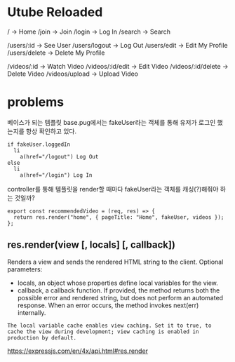 # Utube Reloaded

/ -> Home
/join -> Join
/login -> Log In
/search -> Search

/users/:id -> See User
/users/logout -> Log Out
/users/edit -> Edit My Profile
/users/delete -> Delete My Profile

/videos/:id -> Watch Video
/videos/:id/edit -> Edit Video
/videos/:id/delete -> Delete Video
/videos/upload -> Upload Video

# problems
베이스가 되는 템플릿 base.pug에서는 fakeUser라는 객체를 통해 유저가 로그인 했는지를 항상 확인하고 있다.
```
if fakeUser.loggedIn
  li
    a(href="/logout") Log Out
else
  li
    a(href="/login") Log In
```
controller를 통해 템플릿을 render할 때마다 fakeUser라는 객체를 캐싱(?)해줘야 하는 것일까?
```
export const recommendedVideo = (req, res) => {
  return res.render("home", { pageTitle: "Home", fakeUser, videos });
};
```
## res.render(view [, locals] [, callback])
Renders a view and sends the rendered HTML string to the client. Optional parameters:

- locals, an object whose properties define local variables for the view.
- callback, a callback function. If provided, the method returns both the possible error and rendered string, but does not perform an automated response. When an error occurs, the method invokes next(err) internally.

`The local variable cache enables view caching. Set it to true, to cache the view during development; view caching is enabled in production by default.`

https://expressjs.com/en/4x/api.html#res.render

